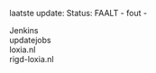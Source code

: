 laatste update: 
Status: FAALT - fout - 
<div class="service R">Jenkins</div><div class="service Y">updatejobs</div><div class="service R">loxia.nl</div><div class="service G">rigd-loxia.nl</div>